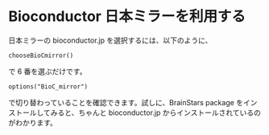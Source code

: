# Bioconductor 日本ミラーを利用する
日本ミラーの bioconductor.jp を選択するには、以下のように、
```
chooseBioCmirror()
```
で 6 番を選ぶだけです。 
```
options("BioC_mirror")
```
で切り替わっていることを確認できます。試しに、BrainStars package をインストールしてみると、ちゃんと bioconductor.jp からインストールされているのがわかります。